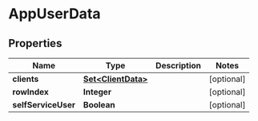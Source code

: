 

# AppUserData


## Properties

| Name | Type | Description | Notes |
|------------ | ------------- | ------------- | -------------|
|**clients** | [**Set&lt;ClientData&gt;**](ClientData.md) |  |  [optional] |
|**rowIndex** | **Integer** |  |  [optional] |
|**selfServiceUser** | **Boolean** |  |  [optional] |




